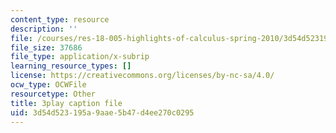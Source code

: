 ```yaml
---
content_type: resource
description: ''
file: /courses/res-18-005-highlights-of-calculus-spring-2010/3d54d523195a9aae5b47d4ee270c0295_I_ril7ToAi4.srt
file_size: 37686
file_type: application/x-subrip
learning_resource_types: []
license: https://creativecommons.org/licenses/by-nc-sa/4.0/
ocw_type: OCWFile
resourcetype: Other
title: 3play caption file
uid: 3d54d523-195a-9aae-5b47-d4ee270c0295
---
```

